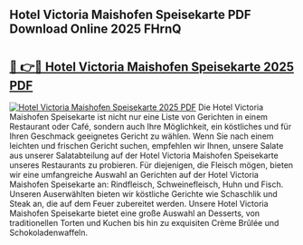 ## Hotel Victoria Maishofen Speisekarte PDF Download Online 2025 FHrnQ

# <h2><a href="http://gcblzof.nevu.top/?p=Hotel+Victoria+Maishofen+Speisekarte">🔗 👉🔴 Hotel Victoria Maishofen Speisekarte 2025 PDF</a></h2>

[![Hotel Victoria Maishofen Speisekarte 2025 PDF](https://i.imgur.com/dBaPXMq.png)](http://gcblzof.nevu.top/?p=Hotel+Victoria+Maishofen+Speisekarte)
Die Hotel Victoria Maishofen Speisekarte ist nicht nur eine Liste von Gerichten in einem Restaurant oder Café, sondern auch Ihre Möglichkeit, ein köstliches und für Ihren Geschmack geeignetes Gericht zu wählen. Wenn Sie nach einem leichten und frischen Gericht suchen, empfehlen wir Ihnen, unsere Salate aus unserer Salatabteilung auf der Hotel Victoria Maishofen Speisekarte unseres Restaurants zu probieren. Für diejenigen, die Fleisch mögen, bieten wir eine umfangreiche Auswahl an Gerichten auf der Hotel Victoria Maishofen Speisekarte an: Rindfleisch, Schweinefleisch, Huhn und Fisch. Unseren Auserwählten bieten wir köstliche Gerichte wie Schaschlik und Steak an, die auf dem Feuer zubereitet werden. Unsere Hotel Victoria Maishofen Speisekarte bietet eine große Auswahl an Desserts, von traditionellen Torten und Kuchen bis hin zu exquisiten Crème Brûlée und Schokoladenwaffeln.
